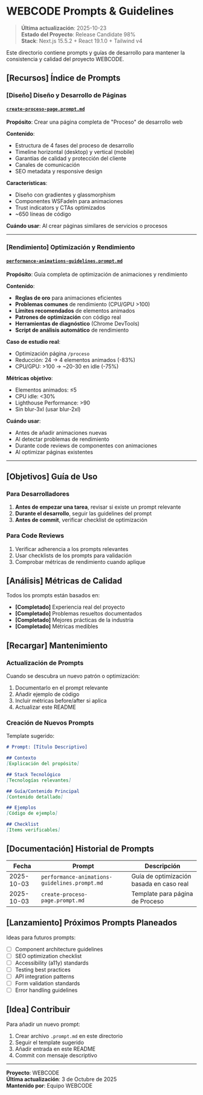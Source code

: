 # WEBCODE Prompts & Guidelines

> **Última actualización**: 2025-10-23  
> **Estado del Proyecto**: Release Candidate 98%  
> **Stack**: Next.js 15.5.2 + React 19.1.0 + Tailwind v4

Este directorio contiene prompts y guías de desarrollo para mantener la consistencia y calidad del proyecto WEBCODE.

## **[Recursos]** Índice de Prompts

### **[Diseño]** Diseño y Desarrollo de Páginas

#### [`create-proceso-page.prompt.md`](./create-proceso-page.prompt.md)
**Propósito**: Crear una página completa de "Proceso" de desarrollo web

**Contenido**:
- Estructura de 4 fases del proceso de desarrollo
- Timeline horizontal (desktop) y vertical (mobile)
- Garantías de calidad y protección del cliente
- Canales de comunicación
- SEO metadata y responsive design

**Características**:
- Diseño con gradientes y glassmorphism
- Componentes WSFadeIn para animaciones
- Trust indicators y CTAs optimizados
- ~650 líneas de código

**Cuándo usar**: Al crear páginas similares de servicios o procesos

---

### **[Rendimiento]** Optimización y Rendimiento

#### [`performance-animations-guidelines.prompt.md`](./performance-animations-guidelines.prompt.md)
**Propósito**: Guía completa de optimización de animaciones y rendimiento

**Contenido**:
- **Reglas de oro** para animaciones eficientes
- **Problemas comunes** de rendimiento (CPU/GPU >100)
- **Límites recomendados** de elementos animados
- **Patrones de optimización** con código real
- **Herramientas de diagnóstico** (Chrome DevTools)
- **Script de análisis automático** de rendimiento

**Caso de estudio real**:
- Optimización página `/proceso`
- Reducción: 24 → 4 elementos animados (-83%)
- CPU/GPU: >100 → ~20-30 en idle (-75%)

**Métricas objetivo**:
- Elementos animados: ≤5
- CPU idle: <30%
- Lighthouse Performance: >90
- Sin blur-3xl (usar blur-2xl)

**Cuándo usar**: 
- Antes de añadir animaciones nuevas
- Al detectar problemas de rendimiento
- Durante code reviews de componentes con animaciones
- Al optimizar páginas existentes

---

## **[Objetivos]** Guía de Uso

### Para Desarrolladores

1. **Antes de empezar una tarea**, revisar si existe un prompt relevante
2. **Durante el desarrollo**, seguir las guidelines del prompt
3. **Antes de commit**, verificar checklist de optimización

### Para Code Reviews

1. Verificar adherencia a los prompts relevantes
2. Usar checklists de los prompts para validación
3. Comprobar métricas de rendimiento cuando aplique

## **[Análisis]** Métricas de Calidad

Todos los prompts están basados en:
- **[Completado]** Experiencia real del proyecto
- **[Completado]** Problemas resueltos documentados
- **[Completado]** Mejores prácticas de la industria
- **[Completado]** Métricas medibles

## **[Recargar]** Mantenimiento

### Actualización de Prompts

Cuando se descubra un nuevo patrón o optimización:
1. Documentarlo en el prompt relevante
2. Añadir ejemplo de código
3. Incluir métricas before/after si aplica
4. Actualizar este README

### Creación de Nuevos Prompts

Template sugerido:
```markdown
# Prompt: [Título Descriptivo]

## Contexto
[Explicación del propósito]

## Stack Tecnológico
[Tecnologías relevantes]

## Guía/Contenido Principal
[Contenido detallado]

## Ejemplos
[Código de ejemplo]

## Checklist
[Items verificables]
```

## **[Documentación]** Historial de Prompts

| Fecha | Prompt | Descripción |
|-------|--------|-------------|
| 2025-10-03 | `performance-animations-guidelines.prompt.md` | Guía de optimización basada en caso real |
| 2025-10-03 | `create-proceso-page.prompt.md` | Template para página de Proceso |

## **[Lanzamiento]** Próximos Prompts Planeados

Ideas para futuros prompts:
- [ ] Component architecture guidelines
- [ ] SEO optimization checklist
- [ ] Accessibility (a11y) standards
- [ ] Testing best practices
- [ ] API integration patterns
- [ ] Form validation standards
- [ ] Error handling guidelines

## **[Idea]** Contribuir

Para añadir un nuevo prompt:
1. Crear archivo `.prompt.md` en este directorio
2. Seguir el template sugerido
3. Añadir entrada en este README
4. Commit con mensaje descriptivo

---

**Proyecto**: WEBCODE  
**Última actualización**: 3 de Octubre de 2025  
**Mantenido por**: Equipo WEBCODE
